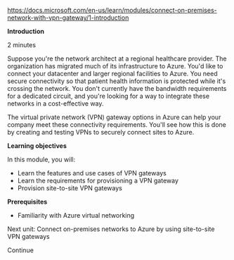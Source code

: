 https://docs.microsoft.com/en-us/learn/modules/connect-on-premises-network-with-vpn-gateway/1-introduction

**Introduction**

2 minutes

Suppose you're the network architect at a regional healthcare provider. The organization has migrated much of its infrastructure to Azure. You'd like to connect your datacenter and larger regional facilities to Azure. You need secure connectivity so that patient health information is protected while it's crossing the network. You don't currently have the bandwidth requirements for a dedicated circuit, and you're looking for a way to integrate these networks in a cost-effective way.

The virtual private network (VPN) gateway options in Azure can help your company meet these connectivity requirements. You'll see how this is done by creating and testing VPNs to securely connect sites to Azure.


**Learning objectives**

In this module, you will:
* Learn the features and use cases of VPN gateways
* Learn the requirements for provisioning a VPN gateway
* Provision site-to-site VPN gateways

**Prerequisites**
* Familiarity with Azure virtual networking

Next unit: Connect on-premises networks to Azure by using site-to-site VPN gateways

Continue

